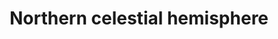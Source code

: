 ---
title: "Northern celestial hemisphere"
hashtag: northern-celestial-hemisphere
layout: hashtag
opposite:
  - Southern celestial hemisphere
subdivision:
  - celestial sphere
tags:
  - astronomy
---